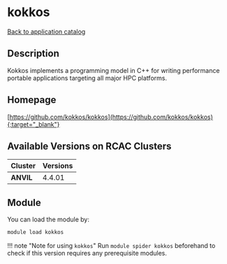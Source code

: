 # kokkos

[Back to application catalog](../app_catalog.md)

## Description

Kokkos implements a programming model in C++ for writing performance portable applications targeting all major HPC platforms.

## Homepage

[https://github.com/kokkos/kokkos](https://github.com/kokkos/kokkos){:target="_blank"}

## Available Versions on RCAC Clusters

|Cluster|Versions|
|---|---|
**ANVIL**|4.4.01

## Module

You can load the module by:

```bash
module load kokkos
```

!!! note "Note for using `kokkos`"
    Run `module spider kokkos` beforehand to check if this version requires any prerequisite modules.
